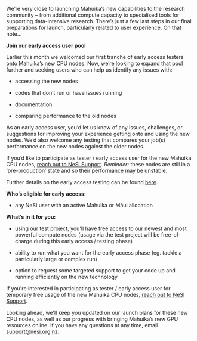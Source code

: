 We’re very close to launching Mahuika’s new capabilities to the research
community – from additional compute capacity to specialised tools for
supporting data-intensive research. There’s just a few last steps in our
final preparations for launch, particularly related to user experience.
On that note…

**Join our early access user pool**

Earlier this month we welcomed our first tranche of early access testers
onto Mahuika’s new CPU nodes. Now, we’re looking to expand that pool
further and seeking users who can help us identify any issues with:

-   accessing the new nodes

-   codes that don’t run or have issues running

-   documentation

-   comparing performance to the old nodes

As an early access user, you’d let us know of any issues, challenges, or
suggestions for improving your experience getting onto and using the new
nodes. We’d also welcome any testing that compares your job(s)
performance on the new nodes against the older nodes.

<span id="9713733c-843a-4b40-8f2b-a0b5b7095aa1"
data-renderer-mark="true" data-mark-type="annotation"
data-mark-annotation-type="inlineComment"
data-id="9713733c-843a-4b40-8f2b-a0b5b7095aa1">If you’d like to
participate as tester / early access user for the new Mahuika CPU nodes,
</span><a href="https://support.nesi.org.nz/hc/en-gb/requests/new" class="css-tgpl01" title="https://support.nesi.org.nz/hc/en-gb/requests/new"><span id="9713733c-843a-4b40-8f2b-a0b5b7095aa1" data-renderer-mark="true" data-mark-type="annotation" data-mark-annotation-type="inlineComment" data-id="9713733c-843a-4b40-8f2b-a0b5b7095aa1">reach out to NeSI Support</span></a><span
id="9713733c-843a-4b40-8f2b-a0b5b7095aa1" data-renderer-mark="true"
data-mark-type="annotation" data-mark-annotation-type="inlineComment"
data-id="9713733c-843a-4b40-8f2b-a0b5b7095aa1">. </span>*<span
id="701957b0-7acf-457e-b186-978c952c2221" data-renderer-mark="true"
data-mark-type="annotation" data-mark-annotation-type="inlineComment"
data-id="701957b0-7acf-457e-b186-978c952c2221">Reminder</span>:* these
nodes are still in a ‘pre-production’ state and so their performance may
be unstable.

<span id="362355bf-f0cd-4f09-9635-3af41a5b7250"
data-renderer-mark="true" data-mark-type="annotation"
data-mark-annotation-type="inlineComment"
data-id="362355bf-f0cd-4f09-9635-3af41a5b7250">Further details on the
early access testing can be found
</span><a href="https://support.nesi.org.nz/hc/en-gb/articles/5002335382543-Mahuika-Extension-Onboarding" class="css-tgpl01" title="https://support.nesi.org.nz/hc/en-gb/articles/5002335382543-Mahuika-Extension-Onboarding"><span id="362355bf-f0cd-4f09-9635-3af41a5b7250" data-renderer-mark="true" data-mark-type="annotation" data-mark-annotation-type="inlineComment" data-id="362355bf-f0cd-4f09-9635-3af41a5b7250">here</span></a><span
id="362355bf-f0cd-4f09-9635-3af41a5b7250" data-renderer-mark="true"
data-mark-type="annotation" data-mark-annotation-type="inlineComment"
data-id="362355bf-f0cd-4f09-9635-3af41a5b7250">.</span>

**Who’s eligible for early access:**

-   any NeSI user with an active Mahuika or Māui allocation

**What’s in it for you:**

-   using our test project, you'll have free access to our newest and
    most powerful compute nodes (usage via the test project will be
    free-of-charge during this early access / testing phase)

-   ability to run what you want for the early access phase (eg. tackle
    a particularly large or complex run)

-   <span id="5cedfc69-d50f-499a-b509-f2073523d878"
    data-renderer-mark="true" data-mark-type="annotation"
    data-mark-annotation-type="inlineComment"
    data-id="5cedfc69-d50f-499a-b509-f2073523d878">option to request
    some targeted support to get your code up and running efficiently on
    the new technology</span>

<span id="9713733c-843a-4b40-8f2b-a0b5b7095aa1"
data-renderer-mark="true" data-mark-type="annotation"
data-mark-annotation-type="inlineComment"
data-id="9713733c-843a-4b40-8f2b-a0b5b7095aa1">If you're interested in
participating as tester / early access user for temporary free usage of
the new Mahuika CPU nodes,
</span><a href="https://support.nesi.org.nz/hc/en-gb/requests/new" class="css-tgpl01" title="https://support.nesi.org.nz/hc/en-gb/requests/new"><span id="9713733c-843a-4b40-8f2b-a0b5b7095aa1" data-renderer-mark="true" data-mark-type="annotation" data-mark-annotation-type="inlineComment" data-id="9713733c-843a-4b40-8f2b-a0b5b7095aa1">reach out to NeSI Support</span></a><span
id="9713733c-843a-4b40-8f2b-a0b5b7095aa1" data-renderer-mark="true"
data-mark-type="annotation" data-mark-annotation-type="inlineComment"
data-id="9713733c-843a-4b40-8f2b-a0b5b7095aa1">. </span>

Looking ahead, we'll keep you updated on our launch plans for these new
CPU nodes, as well as our progress with bringing Mahuika’s new GPU
resources online. If you have any questions at any time, email
<a href="mailto:support@nesi.org.nz" class="css-tgpl01">support@nesi.org.nz</a>.
